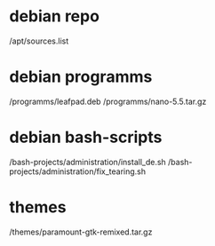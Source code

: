 # debian repo
/apt/sources.list

# debian programms
/programms/leafpad.deb
/programms/nano-5.5.tar.gz

# debian bash-scripts
/bash-projects/administration/install_de.sh
/bash-projects/administration/fix_tearing.sh

# themes
/themes/paramount-gtk-remixed.tar.gz
